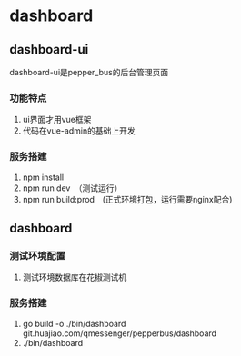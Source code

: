 # dashboard

## dashboard-ui

dashboard-ui是pepper_bus的后台管理页面

### 功能特点
1. ui界面才用vue框架
2. 代码在vue-admin的基础上开发


### 服务搭建
1. npm install
2. npm run dev　（测试运行）
3. npm run build:prod　(正式环境打包，运行需要nginx配合)

## dashboard

### 测试环境配置
1. 测试环境数据库在花椒测试机

### 服务搭建
1. go build -o ./bin/dashboard  git.huajiao.com/qmessenger/pepperbus/dashboard
2. ./bin/dashboard